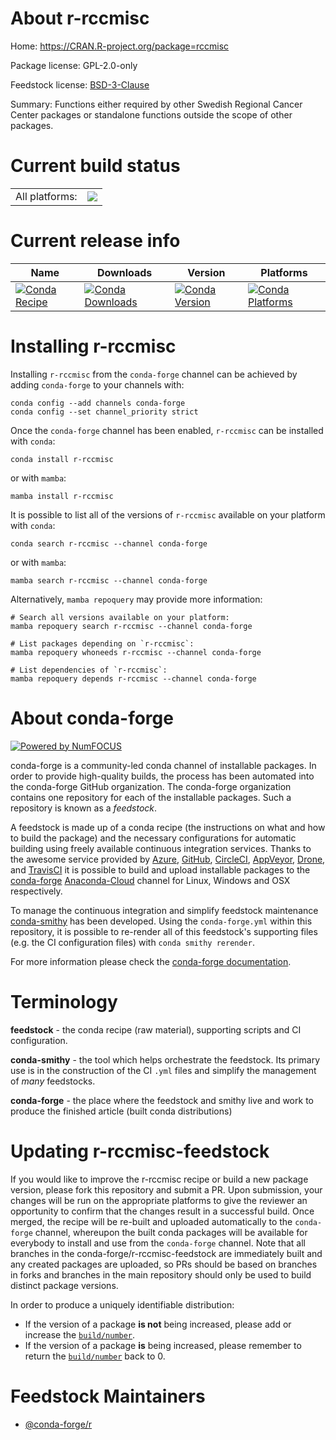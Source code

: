About r-rccmisc
===============

Home: https://CRAN.R-project.org/package=rccmisc

Package license: GPL-2.0-only

Feedstock license: [BSD-3-Clause](https://github.com/conda-forge/r-rccmisc-feedstock/blob/main/LICENSE.txt)

Summary: Functions either required by other Swedish Regional Cancer Center packages or standalone functions outside the scope of other packages.

Current build status
====================


<table><tr><td>All platforms:</td>
    <td>
      <a href="https://dev.azure.com/conda-forge/feedstock-builds/_build/latest?definitionId=1511&branchName=main">
        <img src="https://dev.azure.com/conda-forge/feedstock-builds/_apis/build/status/r-rccmisc-feedstock?branchName=main">
      </a>
    </td>
  </tr>
</table>

Current release info
====================

| Name | Downloads | Version | Platforms |
| --- | --- | --- | --- |
| [![Conda Recipe](https://img.shields.io/badge/recipe-r--rccmisc-green.svg)](https://anaconda.org/conda-forge/r-rccmisc) | [![Conda Downloads](https://img.shields.io/conda/dn/conda-forge/r-rccmisc.svg)](https://anaconda.org/conda-forge/r-rccmisc) | [![Conda Version](https://img.shields.io/conda/vn/conda-forge/r-rccmisc.svg)](https://anaconda.org/conda-forge/r-rccmisc) | [![Conda Platforms](https://img.shields.io/conda/pn/conda-forge/r-rccmisc.svg)](https://anaconda.org/conda-forge/r-rccmisc) |

Installing r-rccmisc
====================

Installing `r-rccmisc` from the `conda-forge` channel can be achieved by adding `conda-forge` to your channels with:

```
conda config --add channels conda-forge
conda config --set channel_priority strict
```

Once the `conda-forge` channel has been enabled, `r-rccmisc` can be installed with `conda`:

```
conda install r-rccmisc
```

or with `mamba`:

```
mamba install r-rccmisc
```

It is possible to list all of the versions of `r-rccmisc` available on your platform with `conda`:

```
conda search r-rccmisc --channel conda-forge
```

or with `mamba`:

```
mamba search r-rccmisc --channel conda-forge
```

Alternatively, `mamba repoquery` may provide more information:

```
# Search all versions available on your platform:
mamba repoquery search r-rccmisc --channel conda-forge

# List packages depending on `r-rccmisc`:
mamba repoquery whoneeds r-rccmisc --channel conda-forge

# List dependencies of `r-rccmisc`:
mamba repoquery depends r-rccmisc --channel conda-forge
```


About conda-forge
=================

[![Powered by
NumFOCUS](https://img.shields.io/badge/powered%20by-NumFOCUS-orange.svg?style=flat&colorA=E1523D&colorB=007D8A)](https://numfocus.org)

conda-forge is a community-led conda channel of installable packages.
In order to provide high-quality builds, the process has been automated into the
conda-forge GitHub organization. The conda-forge organization contains one repository
for each of the installable packages. Such a repository is known as a *feedstock*.

A feedstock is made up of a conda recipe (the instructions on what and how to build
the package) and the necessary configurations for automatic building using freely
available continuous integration services. Thanks to the awesome service provided by
[Azure](https://azure.microsoft.com/en-us/services/devops/), [GitHub](https://github.com/),
[CircleCI](https://circleci.com/), [AppVeyor](https://www.appveyor.com/),
[Drone](https://cloud.drone.io/welcome), and [TravisCI](https://travis-ci.com/)
it is possible to build and upload installable packages to the
[conda-forge](https://anaconda.org/conda-forge) [Anaconda-Cloud](https://anaconda.org/)
channel for Linux, Windows and OSX respectively.

To manage the continuous integration and simplify feedstock maintenance
[conda-smithy](https://github.com/conda-forge/conda-smithy) has been developed.
Using the ``conda-forge.yml`` within this repository, it is possible to re-render all of
this feedstock's supporting files (e.g. the CI configuration files) with ``conda smithy rerender``.

For more information please check the [conda-forge documentation](https://conda-forge.org/docs/).

Terminology
===========

**feedstock** - the conda recipe (raw material), supporting scripts and CI configuration.

**conda-smithy** - the tool which helps orchestrate the feedstock.
                   Its primary use is in the construction of the CI ``.yml`` files
                   and simplify the management of *many* feedstocks.

**conda-forge** - the place where the feedstock and smithy live and work to
                  produce the finished article (built conda distributions)


Updating r-rccmisc-feedstock
============================

If you would like to improve the r-rccmisc recipe or build a new
package version, please fork this repository and submit a PR. Upon submission,
your changes will be run on the appropriate platforms to give the reviewer an
opportunity to confirm that the changes result in a successful build. Once
merged, the recipe will be re-built and uploaded automatically to the
`conda-forge` channel, whereupon the built conda packages will be available for
everybody to install and use from the `conda-forge` channel.
Note that all branches in the conda-forge/r-rccmisc-feedstock are
immediately built and any created packages are uploaded, so PRs should be based
on branches in forks and branches in the main repository should only be used to
build distinct package versions.

In order to produce a uniquely identifiable distribution:
 * If the version of a package **is not** being increased, please add or increase
   the [``build/number``](https://docs.conda.io/projects/conda-build/en/latest/resources/define-metadata.html#build-number-and-string).
 * If the version of a package **is** being increased, please remember to return
   the [``build/number``](https://docs.conda.io/projects/conda-build/en/latest/resources/define-metadata.html#build-number-and-string)
   back to 0.

Feedstock Maintainers
=====================

* [@conda-forge/r](https://github.com/conda-forge/r/)

